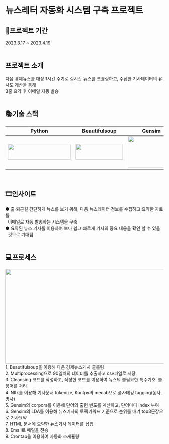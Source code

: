 # 뉴스레터 자동화 시스템 구축 프로젝트


## 📆프로젝트 기간
2023.3.17 ~ 2023.4.19
<br>
<br>


## 프로젝트 소개 
다음 경제뉴스를 대상 1시간 주기로 실시간 뉴스를 크롤링하고, 수집한 기사데이터의 유사도 계산을 통해<br>
3줄 요약 후 이메일 자동 발송
<br>
<br>

## 📚기술 스택
| Python |   Beautifulsoup   |   Gensim   |   Pandas   |  Scikit_learn   |   Konlpy   |
| :--------: | :------: | :------: | :-----: | :-----: |  :-----: |
|   <img src="https://user-images.githubusercontent.com/123911214/222653423-27f43572-8729-4fa1-be32-95e7b439c46a.png" width="200" height="50"/>   |   <img src="https://user-images.githubusercontent.com/123911214/232716532-48519665-430b-422d-ad33-102cc5c5b95c.png" width="150" height="50"/>   |   <img src="https://user-images.githubusercontent.com/123911214/232717251-f45d3653-4238-4efb-abba-cd7f5acfc5c8.png" width="150" height="100"/>   | <img src="https://user-images.githubusercontent.com/123911214/232713662-5fdf38b5-355c-4de0-a9d2-4d105e137d82.png" width="100" height="100"/> | <img src="https://user-images.githubusercontent.com/123911214/232714129-f0f6392b-3d85-4cf7-83d7-545092eac345.png" width="100" height="50"/> | <img src="https://user-images.githubusercontent.com/123911214/232715045-ebabb5b7-5f06-4aef-934b-ca6d1b209098.png" width="100" height="100"/> | 
<br>

## 🎞인사이트
● 출·퇴근길 간단하게 뉴스를 보기 위해, 다음 뉴스데이터 정보를 수집하고 요약한 자료를<br>
  &nbsp;&nbsp;이메일로 자동 발송하는 시스템을 구축<br>
● 요약된 뉴스 기사를 이용하여 보다 쉽고 빠르게 기사의 중요 내용을 확인 할 수 있을<br> &nbsp;&nbsp;것으로 기대됨<br>
<br>

## 💻프로세스
<img src="https://user-images.githubusercontent.com/123911214/232953934-48957ebc-1267-42e0-be62-051af47acdf0.png" width="600" height="300"/>
1. Beautifulsoup을 이용해 다음 경제뉴스기사 클롤링<br>
2. Multiprocessing으로 90일치의 데이터를 추출하고 csv파일로 저장<br>
3. Cleansing 코드를 작성하고, 작성한 코드를 이용하여 뉴스의 불필요한 특수기호, 불용어를 처리<br>
4. Nltk를 이용해 기사문서 tokenize, Konlpy의 mecab으로 품사태깅 tagging(동사, 명사)<br>
5. Gensim의 corpora를 이용해 단어의 출현 빈도를 계산하고, 단어마다 index 부여<br>
6. Gensim의 LDA를 이용해 뉴스기사의 토픽키워드 기준으로 순위를 매겨 top3문장으로 기사요약<br>
7. HTML 문서에 요약한 뉴스기사 데이터를 삽입<br>
8. Email로 메일을 전송<br>
9. Crontab을 이용하여 자동화 스케쥴링
<br>

